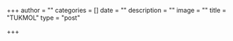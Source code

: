 +++
author = ""
categories = []
date = ""
description = ""
image = ""
title = "TUKMOL"
type = "post"

+++
